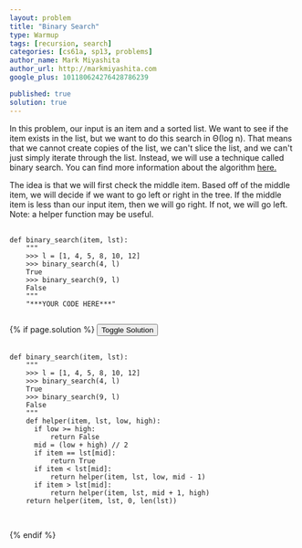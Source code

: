 ```yaml
---
layout: problem
title: "Binary Search"
type: Warmup
tags: [recursion, search]
categories: [cs61a, sp13, problems]
author_name: Mark Miyashita
author_url: http://markmiyashita.com
google_plus: 101180624276428786239

published: true
solution: true
---
```

<p>
  In this problem, our input is an item and a sorted list. We want to see if the item exists in the list, but we want to do this search in &#920;(log n). That means that we cannot create copies of the list, we can't slice the list, and we can't just simply iterate through the list. Instead, we will use a technique called binary search. You can find more information about the algorithm <a href="http://en.wikipedia.org/wiki/Binary_search_algorithm">here.</a> 
</p>

<p>
  The idea is that we will first check the middle item. Based off of the middle item, we will decide if we want to go left or right in the tree. If the middle item is less than our input item, then we will go right. If not, we will go left. Note: a helper function may be useful.
</p>

<pre>
  <code class="prettyprint">
def binary_search(item, lst):
    """
    >>> l = [1, 4, 5, 8, 10, 12]
    >>> binary_search(4, l)
    True
    >>> binary_search(9, l)
    False
    """
    "***YOUR CODE HERE***"
  </code>
</pre>

{% if page.solution %}
<button onclick="toggleSolution()">Toggle Solution</button>

<div class="solution">
  <pre>
    <code class="prettyprint">
def binary_search(item, lst):
    """
    >>> l = [1, 4, 5, 8, 10, 12]
    >>> binary_search(4, l)
    True
    >>> binary_search(9, l)
    False
    """
    def helper(item, lst, low, high):
      if low >= high:
          return False
      mid = (low + high) // 2
      if item == lst[mid]:
          return True
      if item < lst[mid]:
          return helper(item, lst, low, mid - 1)
      if item > lst[mid]:
          return helper(item, lst, mid + 1, high)
    return helper(item, lst, 0, len(lst))
    </code>
  </pre>
  
  <p>
    
  </p>
</div>
{% endif %}
